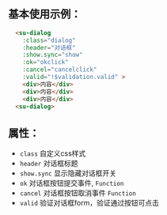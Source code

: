 ##  基本使用示例：

``` html
  <su-dialog 
    :class="dialog"
    :header="对话框" 
    :show.sync="show" 
    :ok="okclick" 
    :cancel="cancelclick" 
    :valid="!$validation.valid" >
    <div>内容</div>
    <div>内容</div>
    <div>内容</div>
  <su-dialog>
```
## 属性：
  * `class` 自定义css样式
  * `header`  对话框标题
  * `show.sync` 显示隐藏对话框开关
  * `ok` 对话框按钮提交事件, `Function`
  * `cancel` 对话框按钮取消事件 `Function`
  * `valid` 验证对话框form，验证通过按钮可点击
